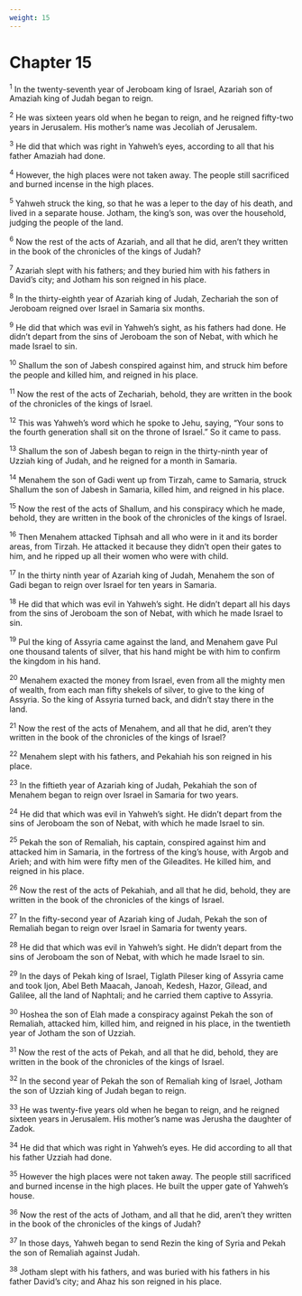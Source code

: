 ```yaml
---
weight: 15
---
```


# Chapter 15

<sup>1</sup> In the twenty-seventh year of Jeroboam king of Israel, Azariah son of Amaziah king of Judah began to reign. 

<sup>2</sup> He was sixteen years old when he began to reign, and he reigned fifty-two years in Jerusalem. His mother’s name was Jecoliah of Jerusalem. 

<sup>3</sup> He did that which was right in Yahweh’s eyes, according to all that his father Amaziah had done. 

<sup>4</sup> However, the high places were not taken away. The people still sacrificed and burned incense in the high places. 

<sup>5</sup> Yahweh struck the king, so that he was a leper to the day of his death, and lived in a separate house. Jotham, the king’s son, was over the household, judging the people of the land. 

<sup>6</sup> Now the rest of the acts of Azariah, and all that he did, aren’t they written in the book of the chronicles of the kings of Judah? 

<sup>7</sup> Azariah slept with his fathers; and they buried him with his fathers in David’s city; and Jotham his son reigned in his place. 

<sup>8</sup> In the thirty-eighth year of Azariah king of Judah, Zechariah the son of Jeroboam reigned over Israel in Samaria six months. 

<sup>9</sup> He did that which was evil in Yahweh’s sight, as his fathers had done. He didn’t depart from the sins of Jeroboam the son of Nebat, with which he made Israel to sin. 

<sup>10</sup> Shallum the son of Jabesh conspired against him, and struck him before the people and killed him, and reigned in his place. 

<sup>11</sup> Now the rest of the acts of Zechariah, behold, they are written in the book of the chronicles of the kings of Israel. 

<sup>12</sup> This was Yahweh’s word which he spoke to Jehu, saying, “Your sons to the fourth generation shall sit on the throne of Israel.” So it came to pass. 

<sup>13</sup> Shallum the son of Jabesh began to reign in the thirty-ninth year of Uzziah king of Judah, and he reigned for a month in Samaria. 

<sup>14</sup> Menahem the son of Gadi went up from Tirzah, came to Samaria, struck Shallum the son of Jabesh in Samaria, killed him, and reigned in his place. 

<sup>15</sup> Now the rest of the acts of Shallum, and his conspiracy which he made, behold, they are written in the book of the chronicles of the kings of Israel. 

<sup>16</sup> Then Menahem attacked Tiphsah and all who were in it and its border areas, from Tirzah. He attacked it because they didn’t open their gates to him, and he ripped up all their women who were with child. 

<sup>17</sup> In the thirty ninth year of Azariah king of Judah, Menahem the son of Gadi began to reign over Israel for ten years in Samaria. 

<sup>18</sup> He did that which was evil in Yahweh’s sight. He didn’t depart all his days from the sins of Jeroboam the son of Nebat, with which he made Israel to sin. 

<sup>19</sup> Pul the king of Assyria came against the land, and Menahem gave Pul one thousand talents of silver, that his hand might be with him to confirm the kingdom in his hand. 

<sup>20</sup> Menahem exacted the money from Israel, even from all the mighty men of wealth, from each man fifty shekels of silver, to give to the king of Assyria. So the king of Assyria turned back, and didn’t stay there in the land. 

<sup>21</sup> Now the rest of the acts of Menahem, and all that he did, aren’t they written in the book of the chronicles of the kings of Israel? 

<sup>22</sup> Menahem slept with his fathers, and Pekahiah his son reigned in his place. 

<sup>23</sup> In the fiftieth year of Azariah king of Judah, Pekahiah the son of Menahem began to reign over Israel in Samaria for two years. 

<sup>24</sup> He did that which was evil in Yahweh’s sight. He didn’t depart from the sins of Jeroboam the son of Nebat, with which he made Israel to sin. 

<sup>25</sup> Pekah the son of Remaliah, his captain, conspired against him and attacked him in Samaria, in the fortress of the king’s house, with Argob and Arieh; and with him were fifty men of the Gileadites. He killed him, and reigned in his place. 

<sup>26</sup> Now the rest of the acts of Pekahiah, and all that he did, behold, they are written in the book of the chronicles of the kings of Israel. 

<sup>27</sup> In the fifty-second year of Azariah king of Judah, Pekah the son of Remaliah began to reign over Israel in Samaria for twenty years. 

<sup>28</sup> He did that which was evil in Yahweh’s sight. He didn’t depart from the sins of Jeroboam the son of Nebat, with which he made Israel to sin. 

<sup>29</sup> In the days of Pekah king of Israel, Tiglath Pileser king of Assyria came and took Ijon, Abel Beth Maacah, Janoah, Kedesh, Hazor, Gilead, and Galilee, all the land of Naphtali; and he carried them captive to Assyria. 

<sup>30</sup> Hoshea the son of Elah made a conspiracy against Pekah the son of Remaliah, attacked him, killed him, and reigned in his place, in the twentieth year of Jotham the son of Uzziah. 

<sup>31</sup> Now the rest of the acts of Pekah, and all that he did, behold, they are written in the book of the chronicles of the kings of Israel. 

<sup>32</sup> In the second year of Pekah the son of Remaliah king of Israel, Jotham the son of Uzziah king of Judah began to reign. 

<sup>33</sup> He was twenty-five years old when he began to reign, and he reigned sixteen years in Jerusalem. His mother’s name was Jerusha the daughter of Zadok. 

<sup>34</sup> He did that which was right in Yahweh’s eyes. He did according to all that his father Uzziah had done. 

<sup>35</sup> However the high places were not taken away. The people still sacrificed and burned incense in the high places. He built the upper gate of Yahweh’s house. 

<sup>36</sup> Now the rest of the acts of Jotham, and all that he did, aren’t they written in the book of the chronicles of the kings of Judah? 

<sup>37</sup> In those days, Yahweh began to send Rezin the king of Syria and Pekah the son of Remaliah against Judah. 

<sup>38</sup> Jotham slept with his fathers, and was buried with his fathers in his father David’s city; and Ahaz his son reigned in his place. 


